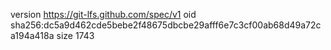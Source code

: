 version https://git-lfs.github.com/spec/v1
oid sha256:dc5a9d462cde5bebe2f48675dbcbe29afff6e7c3cf00ab68d49a72ca194a418a
size 1743
